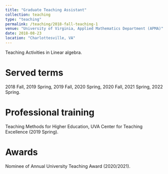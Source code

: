 ```yaml
---
title: "Graduate Teaching Assistant"
collection: teaching
type: "teaching"
permalink: /teaching/2018-fall-teaching-1
venue: "University of Virginia, Applied Mathematics Department (APMA)"
date: 2018-08-23
location: "Charlottesville, VA"
---
```


Teaching Activities in Linear algebra.

Served terms
======
2018 Fall, 2019 Spring, 2019 Fall, 2020 Spring, 2020 Fall, 2021 Spring, 2022 Spring.

Professional training
======
Teaching Methods for Higher Education, UVA Center for Teaching Excellence (2019 Spring).

Awards
======
Nominee of Annual University Teaching Award (2020/2021).
